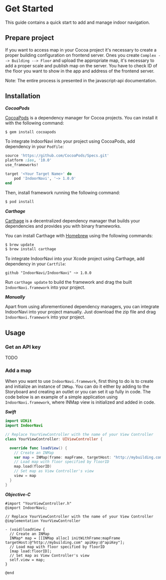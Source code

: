 # __Get Started__

This guide contains a quick start to add and manage indoor navigation.

## __Prepare project__

If you want to access map in your Cocoa project it's necessary to create a proper building configuration on frontend server.
Ones you create `Complex --> Building --> Floor` and upload the appropriate map, it's necessary to add a proper scale and publish map on the server.
You have to check ID of the floor you want to show in the app and address of the frontend server.

<div class="note">      
   Note: The entire process is presented in the javascript-api documentation.
</div>

## __Installation__

___CocoaPods___

[CocoaPods](https://cocoapods.org) is a dependency manager for Cocoa projects. You can install it with the following command:
```bash
$ gem install cocoapods
```
To integrate IndoorNavi into your project using CocoaPods, add dependency in your `Podfile`:
```ruby
source 'https://github.com/CocoaPods/Specs.git'
platform :ios, '10.0'
use_frameworks!

target '<Your Target Name>' do
    pod 'IndoorNavi', '~> 1.0.0'
end
```
Then, install framework running the following command:
```bash
$ pod install
```

___Carthage___

[Carthage](https://github.com/Carthage/Carthage) is a decentralized dependency manager that builds your dependencies and provides you with binary frameworks.

You can install Carthage with [Homebrew](https://brew.sh/) using the following commands:

```bash
$ brew update
$ brew install carthage
```

To integrate IndoorNavi into your Xcode project using Carthage, add dependency in your `Cartfile`:

```
github "IndoorNavi/IndoorNavi" ~> 1.0.0
```

Run `carthage update` to build the framework and drag the built `IndoorNavi.framework` into your project.

___Manually___

Apart from using aforementioned dependency managers, you can integrate IndoorNavi into your project manually. Just download the zip file and drag `IndoorNavi.framework` into your project.

## __Usage__

### __Get an API key__

TODO

### __Add a map__

When you want to use `IndoorNavi.framework`, first thing to do is to create and initialize an instance of `INMap`. You can do it either by adding to the Storyboard and creating an outlet or you can set it up fully in code. The code below is an example of a simple application using `IndoorNavi.framework`, where INMap view is initialized and added in code.

___Swift___
```swift
import UIKit
import IndoorNavi

// Replace YourViewController with the name of your View Controller
class YourViewController: UIViewController {

  override func loadView() {
    // Create an INMap
    var map = INMap(frame: mapFrame, targetHost: "http://mybuilding.com", apiKey: "apiKey")
    // Load map with floor specified by floorID
    map.load(floorID)
    // Set map as View Controller's view
    view = map
  }
}
```

___Objective-C___
```objc
#import "YourViewController.h"
@import IndoorNavi;

// Replace YourViewController with the name of your View Controller
@implementation YourViewController

- (void)loadView {
  // Create an INMap
  INMap* map = [[INMap alloc] initWithFrame:mapFrame targetHost:@"http://mybuilding.com" apiKey:@"apiKey"];
  // Load map with floor specified by floorID
  [map load:floorID];
  // Set map as View Controller's view
  self.view = map;
}

@end
```

